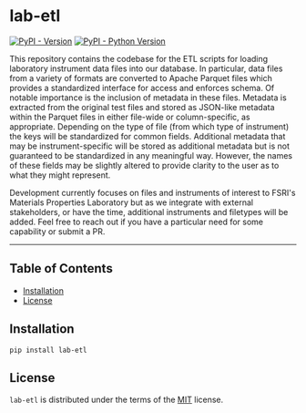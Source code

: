 # lab-etl

[![PyPI - Version](https://img.shields.io/pypi/v/lab-etl.svg)](https://pypi.org/project/lab-etl)
[![PyPI - Python Version](https://img.shields.io/pypi/pyversions/lab-etl.svg)](https://pypi.org/project/lab-etl)

This repository contains the codebase for the ETL scripts for loading laboratory instrument data files into our database. In particular, data files from a variety of formats are converted to Apache Parquet files which provides a standardized interface for access and enforces schema. Of notable importance is the inclusion of metadata in these files. Metadata is extracted from the original test files and stored as JSON-like metadata within the Parquet files in either file-wide or column-specific, as appropriate. Depending on the type of file (from which type of instrument) the keys will be standardized for common fields. Additional metadata that may be instrument-specific will be stored as additional metadata but is not guaranteed to be standardized in any meaningful way. However, the names of these fields may be slightly altered to provide clarity to the user as to what they might represent.

Development currently focuses on files and instruments of interest to FSRI's Materials Properties Laboratory but as we integrate with external stakeholders, or have the time, additional instruments and filetypes will be added. Feel free to reach out if you have a particular need for some capability or submit a PR.

---

## Table of Contents

- [Installation](#installation)
- [License](#license)

## Installation

```console
pip install lab-etl
```

## License

`lab-etl` is distributed under the terms of the [MIT](https://spdx.org/licenses/MIT.html) license.
